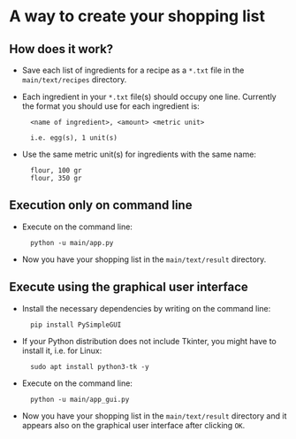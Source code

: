 # A way to create your shopping list
## How does it work?
* Save each list of ingredients for a recipe as a ```*.txt``` file in the ```main/text/recipes``` directory.

* Each ingredient in your ```*.txt``` file(s) should occupy one line. Currently the format you should use for each ingredient is:

        <name of ingredient>, <amount> <metric unit>

        i.e. egg(s), 1 unit(s)

* Use the same metric unit(s) for ingredients with the same name:

        flour, 100 gr
        flour, 350 gr

## Execution only on command line
* Execute on the command line:
        
        python -u main/app.py


* Now you have your shopping list in the ```main/text/result``` directory.

## Execute using the graphical user interface
* Install the necessary dependencies by writing on the command line:

        pip install PySimpleGUI

* If your Python distribution does not include Tkinter, you might have to install it, i.e. for Linux: 

        sudo apt install python3-tk -y

* Execute on the command line:
        
        python -u main/app_gui.py

* Now you have your shopping list in the ```main/text/result``` directory and it appears also on the graphical user interface after clicking ```OK```.